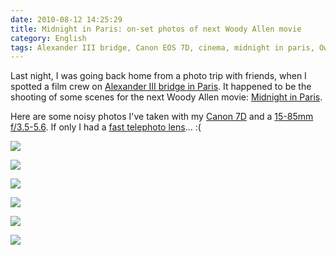 ```yaml
---
date: 2010-08-12 14:25:29
title: Midnight in Paris: on-set photos of next Woody Allen movie
category: English
tags: Alexander III bridge, Canon EOS 7D, cinema, midnight in paris, Owen Wilson, paris, Paris,France, photography, Woody Allen
---
```


Last night, I was going back home from a photo trip with friends, when I spotted a film crew on [Alexander III bridge in Paris](https://en.wikipedia.org/wiki/Pont_Alexandre_III). It happened to be the shooting of some scenes for the next Woody Allen movie: [Midnight in Paris](https://www.imdb.com/title/tt1605783/).

Here are some noisy photos I've taken with my [Canon 7D](https://amzn.com/B002NEGTTW/?tag=kevideld-20) and a [15-85mm f/3.5-5.6](https://amzn.com/B002NEGTTM/?tag=kevideld-20). If only I had a [fast telephoto lens](https://amzn.com/B0000ALKBU/?tag=kevideld-20)... :(







![](/uploads/2010/midnight-in-paris-owen-wilson.jpg)

![](/uploads/2010/midnight-in-paris-woody-allen.jpg)

![](/uploads/2010/midnight-in-paris-set-001.jpg)

![](/uploads/2010/midnight-in-paris-set-002.jpg)

![](/uploads/2010/midnight-in-paris-set-003.jpg)

![](/uploads/2010/midnight-in-paris-set-004.jpg)

